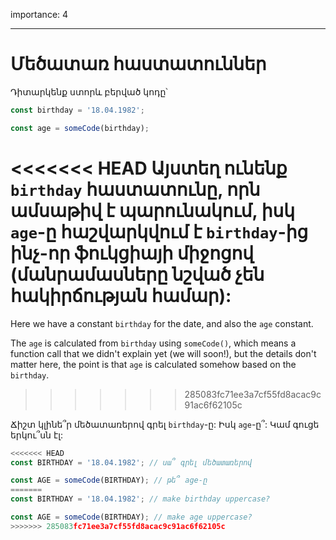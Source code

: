 importance: 4

---

# Մեծատառ հաստատուններ

Դիտարկենք ստորև բերված կոդը՝

```js
const birthday = '18.04.1982';

const age = someCode(birthday);
```

<<<<<<< HEAD
Այստեղ ունենք `birthday` հաստատունը, որն ամսաթիվ է պարունակում, իսկ `age`-ը հաշվարկվում է `birthday`-ից ինչ-որ ֆուկցիայի միջոցով (մանրամասները նշված չեն հակիրճության համար):
=======
Here we have a constant `birthday` for the date, and also the `age` constant.

The `age` is calculated from `birthday` using `someCode()`, which means a function call that we didn't explain yet (we will soon!), but the details don't matter here, the point is that `age` is calculated somehow based on the `birthday`.
>>>>>>> 285083fc71ee3a7cf55fd8acac9c91ac6f62105c

Ճիշտ կլինե՞ր մեծատառերով գրել `birthday`-ը: Իսկ `age`-ը՞: Կամ գուցե երկու՞սն էլ:

```js
<<<<<<< HEAD
const BIRTHDAY = '18.04.1982'; // սա՞ գրել մեծատառերով

const AGE = someCode(BIRTHDAY); // թե՞ age-ը
=======
const BIRTHDAY = '18.04.1982'; // make birthday uppercase?

const AGE = someCode(BIRTHDAY); // make age uppercase?
>>>>>>> 285083fc71ee3a7cf55fd8acac9c91ac6f62105c
```
